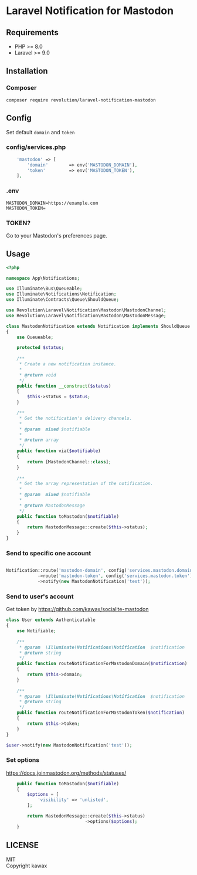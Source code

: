 # Laravel Notification for Mastodon

## Requirements
- PHP >= 8.0
- Laravel >= 9.0

## Installation

### Composer
```
composer require revolution/laravel-notification-mastodon
```

## Config

Set default `domain` and `token`

### config/services.php
```php
    'mastodon' => [
        'domain'        => env('MASTODON_DOMAIN'),
        'token'         => env('MASTODON_TOKEN'),
    ],
```

### .env
```
MASTODON_DOMAIN=https://example.com
MASTODON_TOKEN=
```

### TOKEN?
Go to your Mastodon's preferences page.


## Usage


```php
<?php

namespace App\Notifications;

use Illuminate\Bus\Queueable;
use Illuminate\Notifications\Notification;
use Illuminate\Contracts\Queue\ShouldQueue;

use Revolution\Laravel\Notification\Mastodon\MastodonChannel;
use Revolution\Laravel\Notification\Mastodon\MastodonMessage;

class MastodonNotification extends Notification implements ShouldQueue
{
    use Queueable;

    protected $status;
    
    /**
     * Create a new notification instance.
     *
     * @return void
     */
    public function __construct($status)
    {
        $this->status = $status;
    }

    /**
     * Get the notification's delivery channels.
     *
     * @param  mixed $notifiable
     *
     * @return array
     */
    public function via($notifiable)
    {
        return [MastodonChannel::class];
    }
    
    /**
     * Get the array representation of the notification.
     *
     * @param  mixed $notifiable
     *
     * @return MastodonMessage
     */
    public function toMastodon($notifiable)
    {
        return MastodonMessage::create($this->status);
    }
}
```

### Send to specific one account

```php

Notification::route('mastodon-domain', config('services.mastodon.domain'))
            ->route('mastodon-token', config('services.mastodon.token'))
            ->notify(new MastodonNotification('test'));
```

### Send to user's account
Get token by https://github.com/kawax/socialite-mastodon

```php
class User extends Authenticatable
{
    use Notifiable;
    
    /**
     * @param  \Illuminate\Notifications\Notification  $notification
     * @return string
     */
    public function routeNotificationForMastodonDomain($notification)
    {
        return $this->domain;
    }
    
    /**
     * @param  \Illuminate\Notifications\Notification  $notification
     * @return string
     */
    public function routeNotificationForMastodonToken($notification)
    {
        return $this->token;
    }
}
```

```php
$user->notify(new MastodonNotification('test'));
```

### Set options
https://docs.joinmastodon.org/methods/statuses/

```php
    public function toMastodon($notifiable)
    {        
        $options = [
            'visibility' => 'unlisted',
        ];

        return MastodonMessage::create($this->status)
                              ->options($options);
    }
```


## LICENSE
MIT  
Copyright kawax
